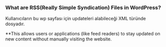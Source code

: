 ### What are RSS(Really Simple Syndication)  Files in WordPress?

Kullanıcıların bu wp sayfası için updateleri alabileceği XML türünde dosyadır. 

**This allows users or applications (like feed readers) to stay updated on new content without manually visiting the website.


